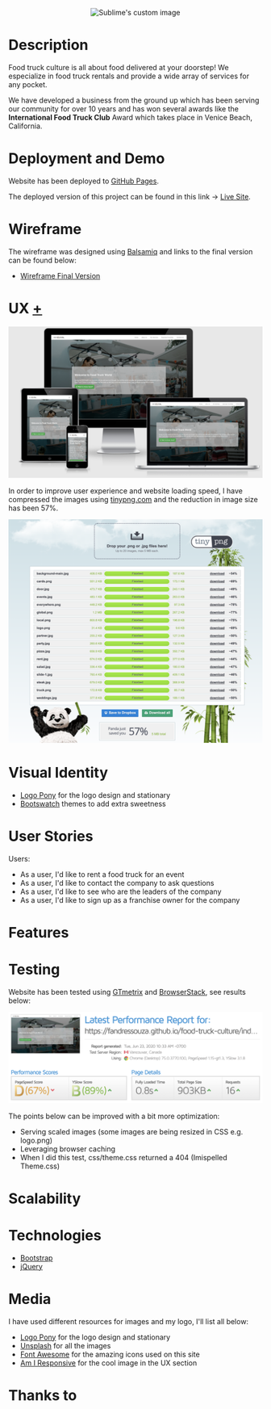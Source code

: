 <p align="center">
  <img src="https://github.com/fandressouza/food-truck-culture/blob/master/images/logo.png?raw=true" alt="Sublime's custom image"/>
</p>

# Description [](#description)

Food truck culture is all about food delivered at your doorstep! We especialize in food truck rentals and provide a wide array of services for any pocket.

We have developed a business from the ground up which has been serving our community for over 10 years and has won several awards like the **International Food Truck Club** Award which takes place in Venice Beach, California.

# Deployment and Demo [](#deployiment-and-demo)

Website has been deployed to [GitHub Pages](https://pages.github.com/).

The deployed version of this project can be found in this link -> [Live Site](https://fandressouza.github.io/food-truck-culture/).

# Wireframe [](#wireframe)

The wireframe was designed using [Balsamiq](https://balsamiq.com/wireframes/) and links to the final version can be found below:

- [Wireframe Final Version]()

# UX [+](#ux)

![Responsive image with many different monitors](images/responsive.png)

In order to improve user experience and website loading speed, I have compressed the images using [tinypng.com](https://tinypng.com/) and the reduction in image size has been 57%.

![tinypng image saving results](images/image_compressor.png)

# Visual Identity [](#visual-identity)

- [Logo Pony](https://www.logopony.com/) for the logo design and stationary
- [Bootswatch](https://bootswatch.com/) themes to add extra sweetness

# User Stories [](#user-stories)

Users:

- As a user, I'd like to rent a food truck for an event
- As a user, I'd like to contact the company to ask questions
- As a user, I'd like to see who are the leaders of the company
- As a user, I'd like to sign up as a franchise owner for the company

# Features [](#features)

# Testing [](#testing)

Website has been tested using [GTmetrix](https://gtmetrix.com/reports/fandressouza.github.io/7xHu6MBv) and [BrowserStack](), see results below:

![Website Speed Test Results](images/speed_test.png)

The points below can be improved with a bit more optimization:

- Serving scaled images (some images are being resized in CSS e.g. logo.png)
- Leveraging browser caching
- When I did this test, css/theme.css returned a 404 (Imispelled Theme.css)

# Scalability [](#scalability)

# Technologies [](#technologies)

- [Bootstrap](https://getbootstrap.com/)
- [jQuery](https://jquery.com/)

# Media [](#media)

I have used different resources for images and my logo, I'll list all below:

- [Logo Pony](https://www.logopony.com/) for the logo design and stationary
- [Unsplash](https://unsplash.com) for all the images
- [Font Awesome](https://fontawesome.com/6?next=%2Fstart) for the amazing icons used on this site
- [Am I Responsive](http://ami.responsivedesign.is/) for the cool image in the UX section

# Thanks to [](#thanks-to)
